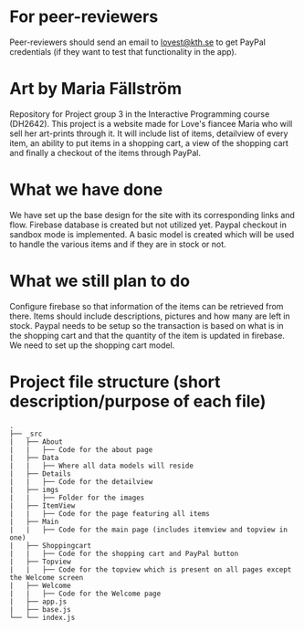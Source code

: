 # For peer-reviewers
Peer-reviewers should send an email to lovest@kth.se to get PayPal credentials (if they want to test that functionality in the app).

# Art by Maria Fällström
Repository for Project group 3 in the Interactive Programming course (DH2642). This project is a website made for Love's fiancee Maria who will sell her art-prints through it. It will include list of items, detailview of every item, an ability to put items in a shopping cart, a view of the shopping cart and finally a checkout of the items through PayPal.

# What we have done
We have set up the base design for the site with its corresponding links and flow. Firebase database is created but not utilized yet. Paypal checkout in sandbox mode is implemented. A basic model is created which will be used to handle the various items and if they are in stock or not.

# What we still plan to do
Configure firebase so that information of the items can be retrieved from there. Items should include descriptions, pictures and how many are left in stock. Paypal needs to be setup so the transaction is based on what is in the shopping cart and that the quantity of the item is updated in firebase. We need to set up the shopping cart model.

# Project file structure (short description/purpose of each file)
    .
    ├── _src
    |   ├── About
    |   |   ├── Code for the about page
    |   ├── Data
    |   |   ├── Where all data models will reside
    |   ├── Details
    |   |   ├── Code for the detailview
    |   ├── imgs
    |   |   ├── Folder for the images
    |   ├── ItemView
    |   |   ├── Code for the page featuring all items
    |   ├── Main
    |   |   ├── Code for the main page (includes itemview and topview in one)
    |   ├── Shoppingcart
    |   |   ├── Code for the shopping cart and PayPal button
    |   ├── Topview
    |   |   ├── Code for the topview which is present on all pages except the Welcome screen
    |   ├── Welcome
    |   |   ├── Code for the Welcome page
    |   ├── app.js
    |   ├── base.js
    └── └── index.js
